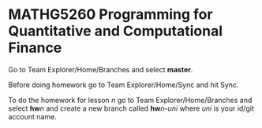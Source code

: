 # MATHG5260 Programming for Quantitative and Computational Finance

Go to Team Explorer/Home/Branches and select **master**. 

Before doing homework go to Team Explorer/Home/Sync and hit Sync.

To do the homework for lesson _n_ go to Team Explorer/Home/Branches and select **hw**_n_
and create a new branch called **hw**_n_**-**_uni_ where _uni_ is your id/git account name.